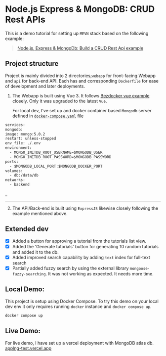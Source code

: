 # Node.js Express & MongoDB: CRUD Rest APIs

This is a demo tutorial for setting up `MEVN` stack based on the following example:

> [Node.js, Express & MongoDb: Build a CRUD Rest Api example](https://www.bezkoder.com/node-express-mongodb-crud-rest-api/)

## Project structure

Project is mainly divided into 2 directories,`webapp` for front-facing Webapp and `api` for back-end API. Each has and corresponding `Dockerfile` for ease of development and later deployments.

1. The Webapp is built using Vue 3. It follows [Bezdocker vue example](https://github.com/bezkoder/vue-js-crud-example) closely. Only it was upgraded to the latest `Vue`.

   For local dev, I've set up and docker container based `Mongodb` server defined in [`docker-compose.yaml`](./docker-compose.yml) file

```Dockerfile
services:
mongodb:
image: mongo:5.0.2
restart: unless-stopped
env_file: ./.env
environment:
  - MONGO_INITDB_ROOT_USERNAME=$MONGODB_USER
  - MONGO_INITDB_ROOT_PASSWORD=$MONGODB_PASSWORD
ports:
  - $MONGODB_LOCAL_PORT:$MONGODB_DOCKER_PORT
volumes:
  - db:/data/db
networks:
  - backend
```

\_

---

2. The API/Back-end is built using `ExpressJS` likewise closely following the example mentioned above.

## Extended dev

- [x] Added a button for approving a tutorial from the tutorials list view.
- [x] Added the 'Generate tutorials' button for generating 10 random tutorials and added it to the db.
- [x] Added improved search capability by adding `text` index for full-text search
- [x] Partially added fuzzy search by using the external library `mongoose-fuzzy-searching`. It was not working as expected. It needs more time.

## Local Demo:

This project is setup using Docker Compose.
To try this demo on your local dev env it only requires running `docker` instance and `docker compose up`.

```sh
docker compose up
```

## Live Demo:

For live demo, I have set up a vercel deployment with MongoDB atlas db.
[applng-test.vercel.app](https://applng-test.vercel.app/)
